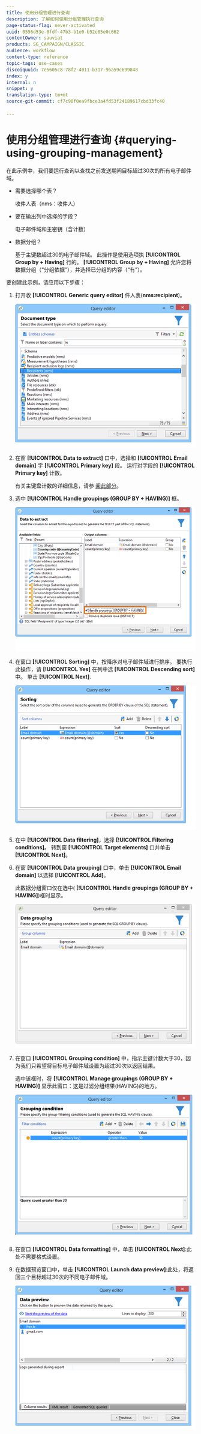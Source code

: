 ```yaml
---
title: 使用分组管理进行查询
description: 了解如何使用分组管理执行查询
page-status-flag: never-activated
uuid: 0556d53e-0fdf-47b3-b1e0-b52e85e0c662
contentOwner: sauviat
products: SG_CAMPAIGN/CLASSIC
audience: workflow
content-type: reference
topic-tags: use-cases
discoiquuid: 7e5605c8-78f2-4011-b317-96a59c699848
index: y
internal: n
snippet: y
translation-type: tm+mt
source-git-commit: cf7c90f0ea9fbce3a4fd53f24189617cbd33fc40

---
```



# 使用分组管理进行查询 {#querying-using-grouping-management}

在此示例中，我们要运行查询以查找之前发送期间目标超过30次的所有电子邮件域。

* 需要选择哪个表？

   收件人表（nms：收件人）

* 要在输出列中选择的字段？

   电子邮件域和主密钥（含计数）

* 数据分组？

   基于主键数超过30的电子邮件域。 此操作是使用选项执 **[!UICONTROL Group by + Having]** 行的。 **[!UICONTROL Group by + Having]** 允许您将数据分组（“分组依据”），并选择已分组的内容（“有”）。

要创建此示例，请应用以下步骤：

1. 打开收 **[!UICONTROL Generic query editor]** 件人表(**nms:recipient**)。

   ![](assets/query_editor_02.png)

1. 在窗 **[!UICONTROL Data to extract]** 口中，选择和 **[!UICONTROL Email domain]** 字 **[!UICONTROL Primary key]** 段。 运行对字段的 **[!UICONTROL Primary key]** 计数。

   有关主键盘计数的详细信息，请参 [阅此部分](../../platform/using/defining-filter-conditions.md#building-expressions)。

1. 选中 **[!UICONTROL Handle groupings (GROUP BY + HAVING)]** 框。

   ![](assets/query_editor_nveau_29.png)

1. 在窗口 **[!UICONTROL Sorting]** 中，按降序对电子邮件域进行排序。 要执行此操作，请 **[!UICONTROL Yes]** 在列中选 **[!UICONTROL Descending sort]** 中。 单击 **[!UICONTROL Next]**.

   ![](assets/query_editor_nveau_70.png)

1. 在中 **[!UICONTROL Data filtering]**，选择 **[!UICONTROL Filtering conditions]**。 转到窗 **[!UICONTROL Target elements]** 口并单击 **[!UICONTROL Next]**。
1. 在窗 **[!UICONTROL Data grouping]** 口中，单击 **[!UICONTROL Email domain]** 以选择 **[!UICONTROL Add]**。

   此数据分组窗口仅在选中( **[!UICONTROL Handle groupings (GROUP BY + HAVING]**)框时显示。

   ![](assets/query_editor_blacklist_04.png)

1. 在窗口 **[!UICONTROL Grouping condition]** 中，指示主键计数大于30，因为我们只希望将目标电子邮件域设置为超过30次以返回结果。

   选中该框时，将 **[!UICONTROL Manage groupings (GROUP BY + HAVING)]** 显示此窗口：这是过滤分组结果(HAVING)的地方。

   ![](assets/query_editor_blacklist_05.png)

1. 在窗口 **[!UICONTROL Data formatting]** 中，单击 **[!UICONTROL Next]**:此处不需要格式设置。
1. 在数据预览窗口中，单击 **[!UICONTROL Launch data preview]**:此处，将返回三个目标超过30次的不同电子邮件域。

   ![](assets/query_editor_blacklist_06.png)

